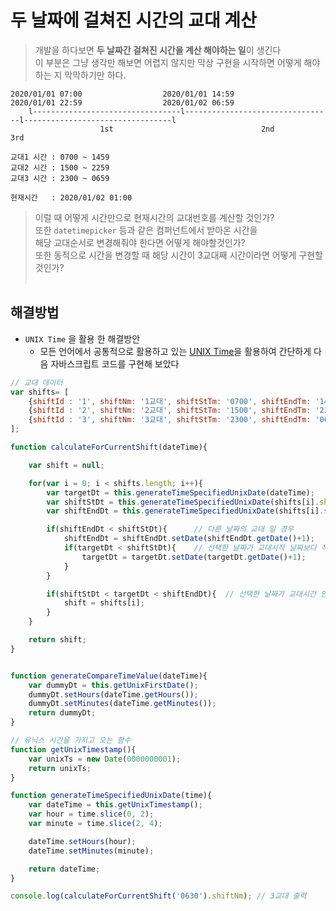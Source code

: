 # 두 날짜에 걸쳐진 시간의 교대 계산


> 개발을 하다보면 **두 날짜간 걸쳐진 시간을 계산 해야하는 일**이 생긴다 <br>
> 이 부분은 그냥 생각만 해보면 어렵지 않지만 막상 구현을 시작하면 어떻게 해야하는 지 막막하기만 하다.

```
2020/01/01 07:00                  2020/01/01 14:59                  2020/01/01 22:59                  2020/01/02 06:59
    l---------------------------------l---------------------------------l---------------------------------l
                    1st                                 2nd                                3rd
```
```
교대1 시간 : 0700 ~ 1459
교대2 시간 : 1500 ~ 2259
교대3 시간 : 2300 ~ 0659

현재시간   : 2020/01/02 01:00
```

> 이럴 때 어떻게 시간만으로 현재시간의 교대번호를 계산할 것인가?<br>
> 또한 `datetimepicker` 등과 같은 컴퍼넌트에서 받아온 시간을 <br>
> 해당 교대순서로 변경해줘야 한다면 어떻게 해야할것인가?<br>
> 또한 동적으로 시간을 변경할 때 해당 시간이 3교대째 시간이라면 어떻게 구현할 것인가?<br>
><br>


## 해결방법

* `UNIX Time` 을 활용 한 해결방안
  * 모든 언어에서 공통적으로 활용하고 있는 [UNIX Time][unix_wiki_link]을 활용하여 간단하게 다음 자바스크립트 코드를 구현해 보았다
```javascript
// 교대 데이터
var shifts= [
    {shiftId : '1', shiftNm: '1교대', shiftStTm: '0700', shiftEndTm: '1459'},
    {shiftId : '2', shiftNm: '2교대', shiftStTm: '1500', shiftEndTm: '2259'},
    {shiftId : '3', shiftNm: '3교대', shiftStTm: '2300', shiftEndTm: '0659'}
];

function calculateForCurrentShift(dateTime){

    var shift = null;

    for(var i = 0; i < shifts.length; i++){
        var targetDt = this.generateTimeSpecifiedUnixDate(dateTime);
        var shiftStDt = this.generateTimeSpecifiedUnixDate(shifts[i].shiftStTm);
        var shiftEndDt = this.generateTimeSpecifiedUnixDate(shifts[i].shiftEndTm);

        if(shiftEndDt < shiftStDt){      // 다른 날짜의 교대 일 경우
            shiftEndDt = shiftEndDt.setDate(shiftEndDt.getDate()+1);
            if(targetDt < shiftStDt){    // 선택한 날짜가 교대시작 날짜보다 작을경우
                targetDt = targetDt.setDate(targetDt.getDate()+1);
            }
        }

        if(shiftStDt < targetDt < shiftEndDt){  // 선택한 날짜가 교대시간 안에 들어있는지 확인한다
            shift = shifts[i];
        }
    }

    return shift;
}


function generateCompareTimeValue(dateTime){
    var dummyDt = this.getUnixFirstDate();
    dummyDt.setHours(dateTime.getHours());
    dummyDt.setMinutes(dateTime.getMinutes());
    return dummyDt;
}

// 유닉스 시간을 가지고 오는 함수
function getUnixTimestamp(){
    var unixTs = new Date(0000000001);
    return unixTs;
}

function generateTimeSpecifiedUnixDate(time){
    var dateTime = this.getUnixTimestamp();
    var hour = time.slice(0, 2);
    var minute = time.slice(2, 4);

    dateTime.setHours(hour);
    dateTime.setMinutes(minute);

    return dateTime;
}

console.log(calculateForCurrentShift('0630').shiftNm); // 3교대 출력

```




[unix_wiki_link]: https://ko.wikipedia.org/wiki/%EC%9C%A0%EB%8B%89%EC%8A%A4_%EC%8B%9C%EA%B0%84
